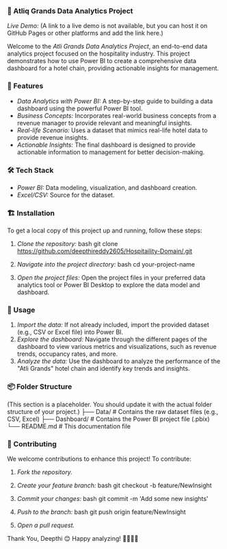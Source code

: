 ### 🏨 Atliq Grands Data Analytics Project

*Live Demo:* (A link to a live demo is not available, but you can host it on GitHub Pages or other platforms and add the link here.)

Welcome to the *Atli Grands Data Analytics Project*, an end-to-end data analytics project focused on the hospitality industry. This project demonstrates how to use Power BI to create a comprehensive data dashboard for a hotel chain, providing actionable insights for management.

### 🚀 Features

  * *Data Analytics with Power BI:* A step-by-step guide to building a data dashboard using the powerful Power BI tool.
  * *Business Concepts:* Incorporates real-world business concepts from a revenue manager to provide relevant and meaningful insights.
  * *Real-life Scenario:* Uses a dataset that mimics real-life hotel data to provide revenue insights.
  * *Actionable Insights:* The final dashboard is designed to provide actionable information to management for better decision-making.

### 🛠️ Tech Stack

  * *Power BI:* Data modeling, visualization, and dashboard creation.
  * *Excel/CSV:* Source for the dataset.

### 🏗️ Installation

To get a local copy of this project up and running, follow these steps:

1.  *Clone the repository:*
    bash
    git clone https://github.com/deepthireddy2605/Hospitaility-Domain/.git
    
2.  *Navigate into the project directory:*
    bash
    cd your-project-name
    
3.  *Open the project files:* Open the project files in your preferred data analytics tool or Power BI Desktop to explore the data model and dashboard.

### 📖 Usage

1.  *Import the data:* If not already included, import the provided dataset (e.g., CSV or Excel file) into Power BI.
2.  *Explore the dashboard:* Navigate through the different pages of the dashboard to view various metrics and visualizations, such as revenue trends, occupancy rates, and more.
3.  *Analyze the data:* Use the dashboard to analyze the performance of the "Atli Grands" hotel chain and identify key trends and insights.

### 📦 Folder Structure

(This section is a placeholder. You should update it with the actual folder structure of your project.)
├── Data/                 \# Contains the raw dataset files (e.g., CSV, Excel)
├── Dashboard/            \# Contains the Power BI project file (.pbix)
└── README.md             \# This documentation file

### 🤝 Contributing

We welcome contributions to enhance this project\! To contribute:

1.  *Fork the repository.*
2.  *Create your feature branch:*
    bash
    git checkout -b feature/NewInsight
    
3.  *Commit your changes:*
    bash
    git commit -m 'Add some new insights'
    
4.  *Push to the branch:*
    bash
    git push origin feature/NewInsight
    
5.  *Open a pull request.*

Thank You, Deepthi 😊 Happy analyzing\! 👨‍💻👩‍💻
